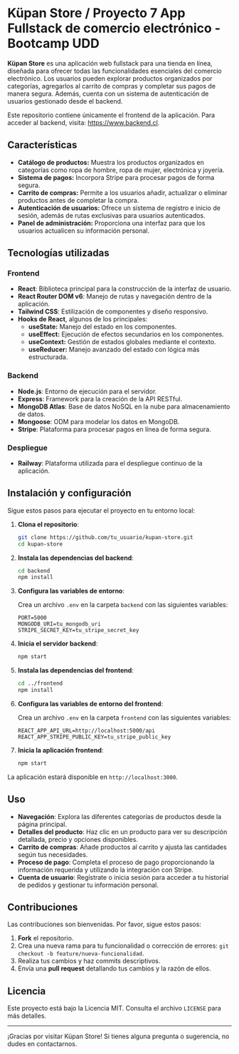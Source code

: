# Küpan Store / Proyecto 7 App Fullstack de comercio electrónico - Bootcamp UDD 

**Küpan Store** es una aplicación web fullstack para una tienda en línea, diseñada para ofrecer todas las funcionalidades esenciales del comercio electrónico. Los usuarios pueden explorar productos organizados por categorías, agregarlos al carrito de compras y completar sus pagos de manera segura. Además, cuenta con un sistema de autenticación de usuarios gestionado desde el backend.

Este repositorio contiene únicamente el frontend de la aplicación. Para acceder al backend, visita: https://www.backend.cl.

## Características

- **Catálogo de productos:** Muestra los productos organizados en categorías como ropa de hombre, ropa de mujer, electrónica y joyería.
- **Sistema de pagos:** Incorpora Stripe para procesar pagos de forma segura.
- **Carrito de compras:** Permite a los usuarios añadir, actualizar o eliminar productos antes de completar la compra.
- **Autenticación de usuarios:** Ofrece un sistema de registro e inicio de sesión, además de rutas exclusivas para usuarios autenticados.
- **Panel de administración:** Proporciona una interfaz para que los usuarios actualicen su información personal.

## Tecnologías utilizadas

### Frontend

- **React**: Biblioteca principal para la construcción de la interfaz de usuario.
- **React Router DOM v6**: Manejo de rutas y navegación dentro de la aplicación.
- **Tailwind CSS**: Estilización de componentes y diseño responsivo.
- **Hooks de React**, algunos de los principales:
    - **useState:** Manejo del estado en los componentes.
    - **useEffect:** Ejecución de efectos secundarios en los componentes.
    - **useContext:** Gestión de estados globales mediante el contexto.
    - **useReducer:** Manejo avanzado del estado con lógica más estructurada.

### Backend

- **Node.js**: Entorno de ejecución para el servidor.
- **Express**: Framework para la creación de la API RESTful.
- **MongoDB Atlas**: Base de datos NoSQL en la nube para almacenamiento de datos.
- **Mongoose**: ODM para modelar los datos en MongoDB.
- **Stripe**: Plataforma para procesar pagos en línea de forma segura.

### Despliegue

- **Railway**: Plataforma utilizada para el despliegue continuo de la aplicación.

## Instalación y configuración

Sigue estos pasos para ejecutar el proyecto en tu entorno local:

1. **Clona el repositorio**:

   ```bash
   git clone https://github.com/tu_usuario/kupan-store.git
   cd kupan-store
   ```

2. **Instala las dependencias del backend**:

   ```bash
   cd backend
   npm install
   ```

3. **Configura las variables de entorno**:

   Crea un archivo `.env` en la carpeta `backend` con las siguientes variables:

   ```env
   PORT=5000
   MONGODB_URI=tu_mongodb_uri
   STRIPE_SECRET_KEY=tu_stripe_secret_key
   ```

4. **Inicia el servidor backend**:

   ```bash
   npm start
   ```

5. **Instala las dependencias del frontend**:

   ```bash
   cd ../frontend
   npm install
   ```

6. **Configura las variables de entorno del frontend**:

   Crea un archivo `.env` en la carpeta `frontend` con las siguientes variables:

   ```env
   REACT_APP_API_URL=http://localhost:5000/api
   REACT_APP_STRIPE_PUBLIC_KEY=tu_stripe_public_key
   ```

7. **Inicia la aplicación frontend**:

   ```bash
   npm start
   ```

La aplicación estará disponible en `http://localhost:3000`.

## Uso

- **Navegación**: Explora las diferentes categorías de productos desde la página principal.
- **Detalles del producto**: Haz clic en un producto para ver su descripción detallada, precio y opciones disponibles.
- **Carrito de compras**: Añade productos al carrito y ajusta las cantidades según tus necesidades.
- **Proceso de pago**: Completa el proceso de pago proporcionando la información requerida y utilizando la integración con Stripe.
- **Cuenta de usuario**: Regístrate o inicia sesión para acceder a tu historial de pedidos y gestionar tu información personal.

## Contribuciones

Las contribuciones son bienvenidas. Por favor, sigue estos pasos:

1. **Fork** el repositorio.
2. Crea una nueva rama para tu funcionalidad o corrección de errores: `git checkout -b feature/nueva-funcionalidad`.
3. Realiza tus cambios y haz commits descriptivos.
4. Envía una **pull request** detallando tus cambios y la razón de ellos.

## Licencia

Este proyecto está bajo la Licencia MIT. Consulta el archivo `LICENSE` para más detalles.

---

¡Gracias por visitar Küpan Store! Si tienes alguna pregunta o sugerencia, no dudes en contactarnos.

